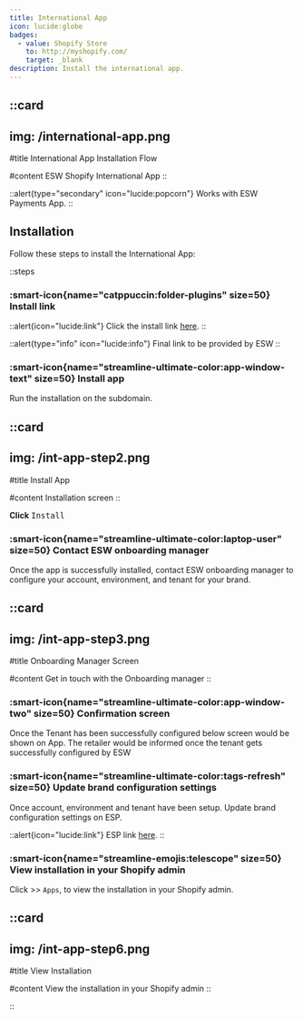 ```yaml
---
title: International App
icon: lucide:globe
badges:
  - value: Shopify Store
    to: http://myshopify.com/
    target: _blank
description: Install the international app.
---
```


::card
---
img: /international-app.png
---
#title
International App Installation Flow

#content
ESW Shopify International App
::


::alert{type="secondary" icon="lucide:popcorn"}
  Works with ESW Payments App.
::

## Installation 

Follow these steps to install the International App:

::steps
### :smart-icon{name="catppuccin:folder-plugins" size=50} Install link 

::alert{icon="lucide:link"}
Click the install link <a href="https://apps.shopify.com/esw-card-payments" target="_blank" rel="noopener noreferrer">here</a>.
::

::alert{type="info" icon="lucide:info"}
  Final link to be provided by ESW
::


### :smart-icon{name="streamline-ultimate-color:app-window-text" size=50} Install app

Run the installation on the subdomain.    

::card
---
img: /int-app-step2.png
---
#title
Install App

#content
Installation screen
::

**Click** <kbd class="min-h-7.5 inline-flex justify-center items-center py-1 px-1.5 bg-white border border-gray-200 font-JetBrains Mono text-sm text-gray-800 shadow-[0px_2px_0px_0px_rgba(0,0,0,0.08)] dark:bg-neutral-900 dark:border-neutral-700 dark:text-neutral-200 dark:shadow-[0px_2px_0px_0px_rgba(255,255,255,0.1)] rounded-md">
    Install
  </kbd>

### :smart-icon{name="streamline-ultimate-color:laptop-user" size=50} Contact ESW onboarding manager

Once the app is successfully installed, contact ESW onboarding manager to 
configure your account, environment, and tenant for your brand. 

::card
---
img: /int-app-step3.png
---
#title
Onboarding Manager Screen

#content
Get in touch with the Onboarding manager 
::

### :smart-icon{name="streamline-ultimate-color:app-window-two" size=50} Confirmation screen

Once the Tenant has been successfully configured below screen would be 
shown on App. The retailer would be informed once the tenant gets successfully 
configured by ESW


### :smart-icon{name="streamline-ultimate-color:tags-refresh" size=50} Update brand configuration settings

Once account, environment and tenant have been setup. Update brand configuration 
settings on ESP.

::alert{icon="lucide:link"}
ESP link <a href="https://esp.eshopworld.com/partnership/partnerships" target="_blank" rel="noopener noreferrer">here</a>.
::

### :smart-icon{name="streamline-emojis:telescope" size=50} View installation in your Shopify admin

 Click >> `Apps`, to view the installation in your Shopify admin.

::card
---
img: /int-app-step6.png
---
#title
View Installation

#content
View the installation in your Shopify admin 
::

::

